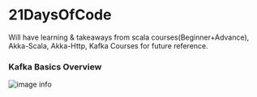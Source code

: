 # 21DaysOfCode
Will have learning &amp; takeaways from scala courses(Beginner+Advance), Akka-Scala, Akka-Http, Kafka Courses for future reference.

### Kafka Basics Overview

![image info](./kafka/screenshots/kafkabasics.png)
